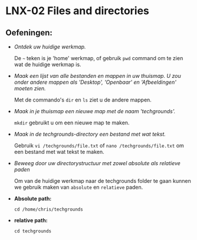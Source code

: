 # LNX-02 Files and directories
## Oefeningen:
- *Ontdek uw huidige werkmap.*
 
    De `~` teken is je 'home' werkmap, of gebruik `pwd` command om te zien wat de huidige werkmap is.
- *Maak een lijst van alle bestanden en mappen in uw thuismap. U zou onder andere mappen als 'Desktop', 'Openbaar' en 'Afbeeldingen' moeten zien.*

    Met de commando's `dir` en `ls` ziet u de andere mappen.
- *Maak in je thuismap een nieuwe map met de naam 'techgrounds'.*

    `mkdir` gebruikt u om een nieuwe map te maken. 
- *Maak in de techgrounds-directory een bestand met wat tekst.*

    Gebruik `vi /techgrounds/file.txt` of `nano /techgrounds/file.txt` om een bestand met wat tekst te maken.
- *Beweeg door uw directorystructuur met zowel absolute als relatieve paden*

    Om van de huidige werkmap naar de techgrounds folder te gaan kunnen we gebruik maken van `absolute` en `relatieve` paden.

- **Absolute path:**

    `cd /home/chris/techgrounds`
- **relative path:**

    `cd techgrounds`

